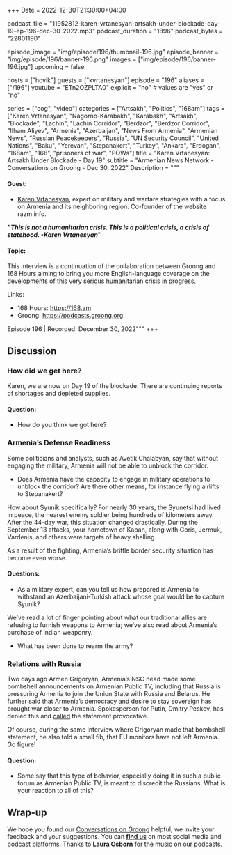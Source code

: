 +++
Date = 2022-12-30T21:30:00+04:00

podcast_file = "11952812-karen-vrtanesyan-artsakh-under-blockade-day-19-ep-196-dec-30-2022.mp3"
podcast_duration = "1896"
podcast_bytes = "22801190"

episode_image = "img/episode/196/thumbnail-196.jpg"
episode_banner = "img/episode/196/banner-196.png"
images = ["img/episode/196/banner-196.jpg"]
upcoming = false

hosts = ["hovik"]
guests = ["kvrtanesyan"]
episode = "196"
aliases = ["/196"]
youtube = "ETn2OZPLTA0"
explicit = "no" # values are "yes" or "no"

series = ["cog", "video"]
categories = ["Artsakh", "Politics", "168am"]
tags = ["Karen Vrtanesyan", "Nagorno-Karabakh", "Karabakh", "Artsakh", "Blockade", "Lachin", "Lachin Corridor", "Berdzor", "Berdzor Corridor", "Ilham Aliyev", "Armenia", "Azerbaijan", "News From Armenia", "Armenian News", "Russian Peacekeepers", "Russia", "UN Security Council", "United Nations", "Baku", "Yerevan", "Stepanakert", "Turkey", "Ankara", "Erdogan", "168am", "168", "prisoners of war", "POWs"]
title = "Karen Vrtanesyan: Artsakh Under Blockade - Day 19"
subtitle = "Armenian News Network - Conversations on Groong - Dec 30, 2022"
Description = """

#### Guest:
* [Karen Vrtanesyan](/guest/kvrtanesyan), expert on military and warfare strategies with a focus on Armenia and its neighboring region. Co-founder of the website razm.info.

***"This is not a humanitarian crisis. This is a political crisis, a crisis of statehood. -Karen Vrtanesyan***"

#### Topic:

This interview is a continuation of the collaboration between Groong and 168 Hours aiming to bring you more English-language coverage on the developments of this very serious humanitarian crisis in progress.

Links:
  - 168 Hours: https://168.am
  - Groong: https://podcasts.groong.org

Episode 196 | Recorded: December 30, 2022"""
+++

## Discussion

### How did we get here?

Karen, we are now on Day 19 of the blockade. There are continuing reports of shortages and depleted supplies. 

#### Question:
* How do you think we got here?


### Armenia’s Defense Readiness

Some politicians and analysts, such as Avetik Chalabyan, say that without engaging the military, Armenia will not be able to unblock the corridor.

* Does Armenia have the capacity to engage in military operations to unblock the corridor? Are there other means, for instance flying airlifts to Stepanakert?

How about Syunik specifically? For nearly 30 years, the Syunetsi had lived in peace, the nearest enemy soldier being hundreds of kilometers away. After the 44-day war, this situation changed drastically. During the September 13 attacks, your hometown of Kapan, along with Goris, Jermuk, Vardenis, and others were targets of heavy shelling.

As a result of the fighting, Armenia’s brittle border security situation has become even worse. 

#### Questions:

* As a military expert, can you tell us how prepared is Armenia to withstand an Azerbaijani-Turkish attack whose goal would be to capture Syunik?

We’ve read a lot of finger pointing about what our traditional allies are refusing to furnish weapons to Armenia; we’ve also read about Armenia’s purchase of Indian weaponry.

* What has been done to rearm the army? 


### Relations with Russia

Two days ago Armen Grigoryan, Armenia’s NSC head made some bombshell announcements on Armenian Public TV, including that Russia is pressuring Armenia to join the Union State with Russia and Belarus. He further said that Armenia’s democracy and desire to stay sovereign has brought war closer to Armenia. Spokesperson for Putin, Dmitry Peskov, has denied this and [called](https://www.azatutyun.am/a/32195524.html) the statement provocative.

Of course, during the same interview where Grigoryan made that bombshell statement, he also told a small fib, that EU monitors have not left Armenia. Go figure!

#### Question:

* Some say that this type of behavior, especially doing it in such a public forum as Armenian Public TV, is meant to discredit the Russians. What is your reaction to all of this?


## Wrap-up

We hope you found our [Conversations on Groong](/series/cog/) helpful, we invite your feedback and your suggestions. You can [**find us**](https://linktr.ee/groong) on most social media and podcast platforms. Thanks to **Laura Osborn** for the music on our podcasts.
